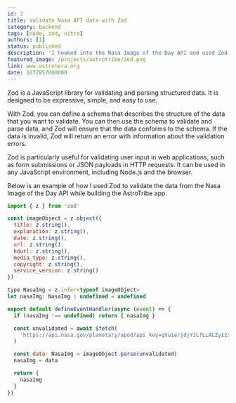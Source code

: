 ```yaml
---
id: 2
title: Validate Nasa API data with Zod
category: backend
tags: [node, zod, nitro]
authors: [1]
status: published
description: 'I hooked into the Nasa Image of the Day API and used Zod to validate the data.'
featured_image: /projects/astrotribe/zod.png
link: www.astronera.org
date: 1672857000000
---
```


Zod is a JavaScript library for validating and parsing structured data. It is designed to be
expressive, simple, and easy to use.

With Zod, you can define a schema that describes the structure of the data that you want to
validate. You can then use the schema to validate and parse data, and Zod will ensure that the data
conforms to the schema. If the data is invalid, Zod will return an error with information about the
validation errors.

Zod is particularly useful for validating user input in web applications, such as form submissions
or JSON payloads in HTTP requests. It can be used in any JavaScript environment, including Node.js
and the browser.

Below is an example of how I used Zod to validate the data from the Nasa Image of the Day API while
building the AstroTribe app.

```javascript
import { z } from 'zod'

const imageObject = z.object({
  title: z.string(),
  explanation: z.string(),
  date: z.string(),
  url: z.string(),
  hdurl: z.string(),
  media_type: z.string(),
  copyright: z.string(),
  service_version: z.string()
})

type NasaImg = z.infer<typeof imageObject>
let nasaImg: NasaImg | undefined = undefined

export default defineEventHandler(async (event) => {
  if (nasaImg !== undefined) return { nasaImg }

  const unvalidated = await $fetch(
    'https://api.nasa.gov/planetary/apod?api_key=qVu1erjdjYJLfLLALZyIz3EfYxOerf29waltn3PM'
  )

  const data: NasaImg = imageObject.parse(unvalidated)
  nasaImg = data

  return {
    nasaImg
  }
})
```
